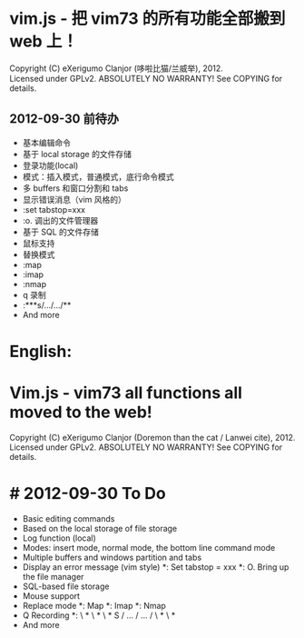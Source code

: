 ﻿# vim.js - 把 vim73 的所有功能全部搬到 web 上！
Copyright (C) eXerigumo Clanjor (哆啦比猫/兰威举), 2012.<br>
Licensed under GPLv2. ABSOLUTELY NO WARRANTY! See COPYING for details.

## 2012-09-30 前待办

* 基本编辑命令
* 基于 local storage 的文件存储
* 登录功能(local)
* 模式：插入模式，普通模式，底行命令模式
* 多 buffers 和窗口分割和 tabs
* 显示错误消息（vim 风格的）
* :set tabstop=xxx
* :o. 调出的文件管理器
* 基于 SQL 的文件存储
* 鼠标支持
* 替换模式
* :map
* :imap
* :nmap
* q 录制
* :\*\*\*s/.../.../\*\*
* And more

# English:

# Vim.js - vim73 all functions all moved to the web!
Copyright (C) eXerigumo Clanjor (Doremon than the cat / Lanwei cite),
2012. <br>
Licensed under GPLv2. ABSOLUTELY NO WARRANTY! See COPYING for details.

# # 2012-09-30 To Do

* Basic editing commands
* Based on the local storage of file storage
* Log function (local)
* Modes: insert mode, normal mode, the bottom line command mode
* Multiple buffers and windows partition and tabs
* Display an error message (vim style)
*: Set tabstop = xxx
*: O. Bring up the file manager
* SQL-based file storage
* Mouse support
* Replace mode
*: Map
*: Imap
*: Nmap
* Q Recording
*: \ * \ * \ * S / ... / ... / \ * \ *
* And more
